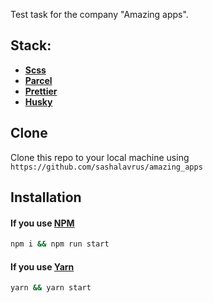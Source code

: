 Test task for the company "Amazing apps".## Stack: * **[Scss](https://sass-lang.com/)*** **[Parcel](https://parceljs.org/)*** **[Prettier](https://prettier.io/)*** **[Husky](https://github.com/typicode/husky#readme/)**## CloneClone this repo to your local machine using `https://github.com/sashalavrus/amazing_apps`## Installation#### If you use **[NPM](https://www.npmjs.com/)**```bashnpm i && npm run start```#### If you use **[Yarn](https://classic.yarnpkg.com/en/)**```bashyarn && yarn start```